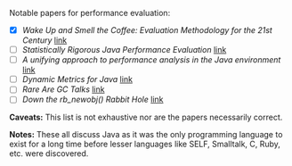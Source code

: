 Notable papers for performance evaluation:

- [x] _Wake Up and Smell the Coffee: Evaluation Methodology for the 21st Century_ [link](http://staff.kings.edu/mariajump/papers/dacapo-cacm-2008.pdf)
- [ ] _Statistically Rigorous Java Performance Evaluation_ [link](http://buytaert.net/files/oopsla07-georges.pdf)
- [ ] _A unifying approach to performance analysis in the Java environment_ [link](http://citeseerx.ist.psu.edu/viewdoc/download?doi=10.1.1.85.7112&rep=rep1&type=pdf)
- [ ] _Dynamic Metrics for Java_ [link](http://www.sable.mcgill.ca/publications/papers/2003-5/sable-paper-2003-5.pdf)
- [ ] _Rare Are GC Talks_ [link](http://furious-waterfall-55.heroku.com/ruby-guide/internals/gc.html)
- [ ] _Down the rb_newobj() Rabbit Hole_ [link](https://speakerdeck.com/amateurhuman/down-the-rb-newobj-rabbit-hole)

**Caveats:** This list is not exhaustive nor are the papers necessarily correct.

**Notes:** These all discuss Java as it was the only programming language to exist for a long time before lesser languages like SELF, Smalltalk, C, Ruby, etc. were discovered.
